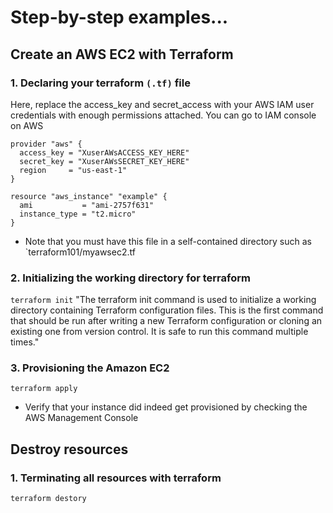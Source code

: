 # Step-by-step examples...

## Create an AWS EC2 with Terraform

### 1. Declaring your terraform `(.tf)` file
Here, replace the access_key and secret_access with your AWS IAM user credentials with enough permissions attached. You can go to IAM console on AWS
```
provider "aws" {
  access_key = "XuserAWsACCESS_KEY_HERE"
  secret_key = "XuserAWsSECRET_KEY_HERE"
  region     = "us-east-1"
}

resource "aws_instance" "example" {
  ami           = "ami-2757f631"
  instance_type = "t2.micro"
}
```
- Note that you must have this file in a self-contained directory such as `terraform101/myawsec2.tf

### 2. Initializing the working directory for terraform
`terraform init`
"The terraform init command is used to initialize a working directory containing Terraform configuration files. This is the first command that should be run after writing a new Terraform configuration or cloning an existing one from version control. It is safe to run this command multiple times."

### 3. Provisioning the Amazon EC2
`terraform apply`
- Verify that your instance did indeed get provisioned by checking the AWS Management Console

## Destroy resources
### 1. Terminating all resources with terraform
`terraform destory`
